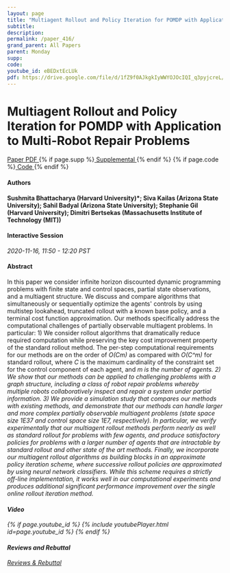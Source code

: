 ```yaml
---
layout: page
title: "Multiagent Rollout and Policy Iteration for POMDP with Application to Multi-Robot Repair Problems"
subtitle: 
description:
permalink: /paper_416/
grand_parent: All Papers
parent: Monday
supp: 
code: 
youtube_id: eBEDxtEcLUk
pdf: https://drive.google.com/file/d/1fZ9f0AJkgkIyWWYOJOcIQI_q3pyjcreL/view
---
```


# Multiagent Rollout and Policy Iteration for POMDP with Application to Multi-Robot Repair Problems

<a href="https://drive.google.com/file/d/1fZ9f0AJkgkIyWWYOJOcIQI_q3pyjcreL/view" target="_blank" rel="noopener noreferrer" class="btn btn-blue"><i class="fa fa-file-text-o" aria-hidden="true"></i> Paper PDF </a> {% if page.supp %}<a href="" target="_blank" rel="noopener noreferrer" class="btn btn-green"><i class="fa fa-file-text-o" aria-hidden="true"></i> Supplemental </a>{% endif %} {% if page.code %}<a href="" target="_blank" rel="noopener noreferrer" class="btn"><i class="fa fa-github" aria-hidden="true"></i> Code </a>{% endif %} 

#### Authors
**Sushmita Bhattacharya (Harvard University)*; Siva Kailas (Arizona State University); Sahil Badyal (Arizona State University); Stephanie Gil (Harvard University); Dimitri Bertsekas (Massachusetts Institute of Technology (MIT))**

#### Interactive Session
*2020-11-16, 11:50 - 12:20 PST* 

#### Abstract
In this paper we consider infinite horizon discounted dynamic programming problems with finite state and control spaces, partial state observations, and a multiagent structure. We discuss and compare algorithms that simultaneously or sequentially optimize the agents' controls by using multistep lookahead, truncated rollout with a known base policy, and a terminal cost function approximation. Our methods specifically address the computational challenges of partially observable multiagent problems. In particular: 1) We consider rollout algorithms that dramatically reduce required computation while preserving the key cost improvement property of the standard rollout method. The per-step computational requirements for our methods are on the order of <em>O(Cm)</em> as compared with <em>O(C^m)</em> for standard rollout, where <em>C</em> is the maximum cardinality of the constraint set for the control component of each agent, and <em>m<em> is the number of agents. 2) We show that our methods can be applied to challenging problems with a graph structure, including a class of robot repair problems whereby multiple robots collaboratively inspect and repair a system under partial information. 3) We provide a simulation study that compares our methods with existing methods, and demonstrate that our methods can handle larger and more complex partially observable multiagent problems (state space size 1E37 and control space size 1E7, respectively). In particular, we verify experimentally that our multiagent rollout methods perform nearly as well as standard rollout for problems with few agents, and produce satisfactory policies for problems with a larger number of agents that are intractable by standard rollout and other state of the art methods. Finally, we incorporate our multiagent rollout algorithms as building blocks in an approximate policy iteration scheme, where successive rollout policies are approximated by using neural network classifiers. While this scheme requires a strictly off-line implementation, it works well in our computational experiments and produces additional significant performance improvement over the single online rollout iteration method.

#### Video
{% if page.youtube_id %}
{% include youtubePlayer.html id=page.youtube_id %}
{% endif %}

#### Reviews and Rebuttal
<a href="https://drive.google.com/file/d/1yDvnF91CPGz7IHqzEdimUHYqZ963JReP/view" target="_blank" rel="noopener noreferrer" class="btn btn-purple"><i class="fa fa-pencil-square-o" aria-hidden="true"></i> Reviews & Rebuttal </a>


